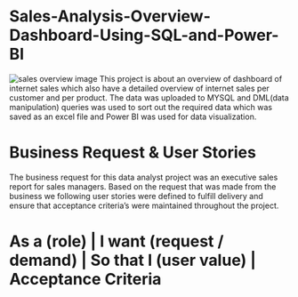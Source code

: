 # Sales-Analysis-Overview-Dashboard-Using-SQL-and-Power-BI
![sales overview image](https://user-images.githubusercontent.com/91481737/218204803-85ed1586-2c06-4fb8-892b-037945ecd99c.PNG)
This project is about an overview of dashboard of internet sales which also have a detailed overview of internet sales per customer and per product.
The data was uploaded to MYSQL and DML(data manipulation) queries was used to sort out the required data which was saved as an excel file and Power BI was used for data visualization.  

# Business Request & User Stories
The business request for this data analyst project was an executive sales report for sales managers. Based on the request that was made from the business we following user stories were defined to fulfill delivery and ensure that acceptance criteria’s were maintained throughout the project.
#	As a (role) | I want (request / demand) | So that I (user value) | Acceptance Criteria
